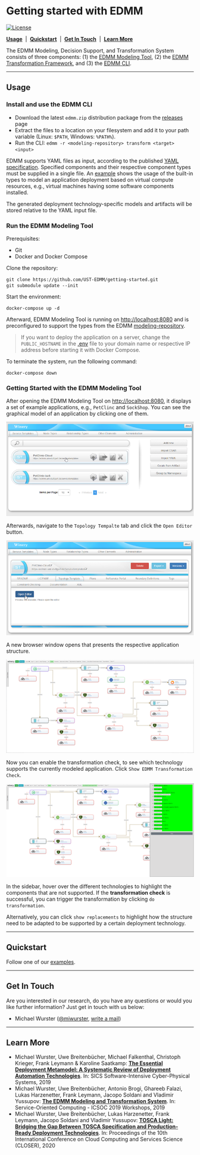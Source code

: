 
# Getting started with EDMM

[![License](https://img.shields.io/badge/License-Apache%202.0-blue.svg)](https://opensource.org/licenses/Apache-2.0)

[**Usage**](#usage) &nbsp;|&nbsp; [**Quickstart**](#quickstart) &nbsp;|&nbsp; [**Get In Touch**](#get-in-touch) &nbsp;|&nbsp; [**Learn More**](#learn-more)

The EDMM Modeling, Decision Support, and Transformation System consists of three components:
(1) the [EDMM Modeling Tool](https://github.com/eclipse/winery),
(2) the [EDMM Transformation Framework](https://github.com/UST-EDMM/transformation-framework), and
(3) the [EDMM CLI](https://github.com/UST-EDMM/transformation-framework/releases).

---

## Usage

### Install and use the EDMM CLI

* Download the latest `edmm.zip` distribution package from the [releases](https://github.com/UST-EDMM/transformation-framework/releases) page
* Extract the files to a location on your filesystem and add it to your path variable (Linux: `$PATH`, Windows: `%PATH%`).
* Run the CLI: `edmm -r <modeling-repository> transform <target> <input>`

EDMM supports YAML files as input, according to the published [YAML specification](https://github.com/UST-EDMM/spec-yaml).
Specified components and their respective component types must be supplied in a single file.
An [example](examples/sockshop/deployment.yml) shows the usage of the built-in types to model an application deployment based on virtual compute resources, e.g., virtual machines having some software components installed.

The generated deployment technology-specific models and artifacts will be stored relative to the YAML input file.

### Run the EDMM Modeling Tool 

Prerequisites:

* Git
* Docker and Docker Compose

Clone the repository:
```shell
git clone https://github.com/UST-EDMM/getting-started.git
git submodule update --init
```

Start the environment:
```shell
docker-compose up -d
```

Afterward, EDMM Modeling Tool is running on <http://localhost:8080> and is preconfigured to support the types from the EDMM [modeling-repository](./modeling-repository).

> If you want to deploy the application on a server, change the `PUBLIC_HOSTNAME` in the [.env](.env) file to your
domain name or respective IP address before starting it with Docker Compose.

To terminate the system, run the following command:

```shell
docker-compose down
``` 

### Getting Started with the EDMM Modeling Tool

After opening the EDMM Modeling Tool on <http://localhost:8080>, it displays a set of example applications, e.g., `PetClinc` and `SockShop`.
You can see the graphical model of an application by clicking one of them.

![](docs/images/modeling-tool_overview.png)

Afterwards, navigate to the `Topology Tempalte` tab and click the `Open Editor` button.

![](docs/images/modeling-tool_open-topology.png)

A new browser window opens that presents the respective application structure.

![](docs/images/sockshop_topology.png)

Now you can enable the transformation check, to see which technology supports the currently modeled application.
Click `Show EDMM Transformation Check`.

![](docs/images/sockshop_transformation.png)

In the sidebar, hover over the different technologies to highlight the components that are not supported.
If the **transformation check** is successful, you can trigger the transformation by clicking `do transformation`.

Alternatively, you can click `show replacements` to highlight how the structure need to be adapted to be supported by a certain deployment technology.

---

## Quickstart

Follow one of our [examples](./examples).

---

## Get In Touch

Are you interested in our research, do you have any questions or would you like further information?
Just get in touch with us below:

* Michael Wurster ([@miwurster](https://github.com/miwurster), [write a mail](mailto:wurster@iaas.uni-stuttgart.de?subject=[GitHub]%20TOSCA%20Lightning))

---

## Learn More

* Michael Wurster, Uwe Breitenbücher, Michael Falkenthal, Christoph Krieger, Frank Leymann & Karoline Saatkamp:
  [**The Essential Deployment Metamodel: A Systematic Review of Deployment Automation Technologies**](https://link.springer.com/article/10.1007%2Fs00450-019-00412-x).
  In: SICS Software-Intensive Cyber-Physical Systems, 2019
* Michael Wurster, Uwe Breitenbücher, Antonio Brogi, Ghareeb Falazi, Lukas Harzenetter, Frank Leymann, Jacopo Soldani and Vladimir Yussupov:
  [**The EDMM Modeling and Transformation System**](https://www.iaas.uni-stuttgart.de/publications/INPROC-2019-41-ICSOC-2019-The-EDMM-Modeling-and-Transformation-System.pdf).
  In: Service-Oriented Computing - ICSOC 2019 Workshops, 2019
* Michael Wurster, Uwe Breitenbücher, Lukas Harzenetter, Frank Leymann, Jacopo Soldani and Vladimir Yussupov:
  [**TOSCA Light: Bridging the Gap Between TOSCA Specification and Production-Ready Deployment Technologies**](https://www.iaas.uni-stuttgart.de/publications/Wurster_TOSCA_Light.pdf).
  In: Proceedings of the 10th International Conference on Cloud Computing and Services Science (CLOSER), 2020
